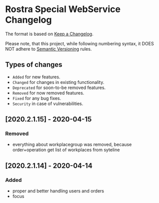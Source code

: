 # Rostra Special WebService Changelog

The format is based on [Keep a Changelog](http://keepachangelog.com/en/1.0.0/).

Please note, that this project, while following numbering syntax, it DOES NOT
adhere to [Semantic Versioning](http://semver.org/spec/v2.0.0.html) rules.

## Types of changes

* ```Added``` for new features.
* ```Changed``` for changes in existing functionality.
* ```Deprecated``` for soon-to-be removed features.
* ```Removed``` for now removed features.
* ```Fixed``` for any bug fixes.
* ```Security``` in case of vulnerabilities.

## [2020.2.1.15] - 2020-04-15

### Removed
- everything about workplacegroup was removed, because order+operation get list of workplaces from syteline

## [2020.2.1.14] - 2020-04-14

### Added
- proper and better handling users and orders
- focus
